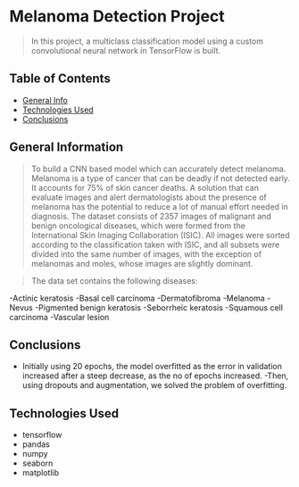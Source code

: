 # Melanoma Detection Project
> In this project, a multiclass classification model using a custom convolutional neural network in TensorFlow is built.


## Table of Contents
* [General Info](#general-information)
* [Technologies Used](#technologies-used)
* [Conclusions](#conclusions)

## General Information
>To build a CNN based model which can accurately detect melanoma. Melanoma is a type of cancer that can be deadly if not detected early. It accounts for 75% of skin cancer deaths.
>A solution that can evaluate images and alert dermatologists about the presence of melanoma has the potential to reduce a lot of manual effort needed in diagnosis.
>The dataset consists of 2357 images of malignant and benign oncological diseases, which were formed from the International Skin Imaging Collaboration (ISIC). All images were sorted according to the classification taken with ISIC, and all subsets were divided into the same number of images, with the exception of melanomas and moles, whose images are slightly dominant.

>The data set contains the following diseases:

-Actinic keratosis
-Basal cell carcinoma
-Dermatofibroma
-Melanoma
-Nevus
-Pigmented benign keratosis
-Seborrheic keratosis
-Squamous cell carcinoma
-Vascular lesion

## Conclusions
- Initially using 20 epochs, the model overfitted as the error in validation increased after a steep decrease, as the no of epochs increased.
-Then, using dropouts and augmentation, we solved the problem of overfitting.

## Technologies Used
- tensorflow
- pandas
- numpy
- seaborn
- matplotlib
